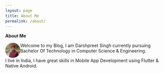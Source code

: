 ```yaml
---
layout: page
title: About Me
permalink: /about/
---
```


**About Me**

<a href=site.baseurl><img src="/images/circle-cropped.png" align="left" height="48" width="48" ></a>


Welcome to my Blog, I am Darshpreet Singh currently pursuing Bachelor Of Technology in Computer Science &amp; Engineering.

I live in India, I have great skills in Mobile App Development using Flutter &amp; Native Android.
